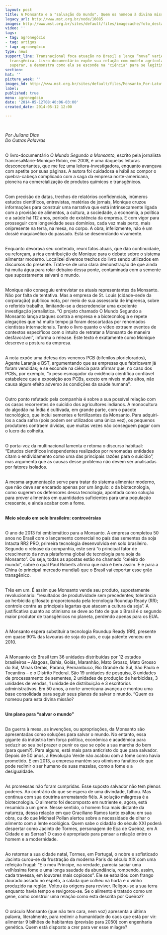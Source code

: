 ```yaml
---
layout: post
title: A Monsanto e a "salvação do mundo". Quem os nomeou à divina missão?
legacy_url: http://www.mst.org.br/node/16085
images: http://www.mst.org.br/sites/default/files/imagecache/foto_destaque/Monsanto_Por-Latuff!.jpg
video: ''
tags:
- tag: agronegócio
- tag: artigos
- tag: agronegócio
type: news
support_line: Transnacional foca atuação no Brasil e lança “nova” variedade de soja
  transgênica. Livro-documentário expõe sua relação com modelo agrícola que é preciso
  superar, e demonstra como ela se esconde na "ciência" para se legitimar.
section: 
hat: ''
picture_week: ''
images_hd: http://www.mst.org.br/sites/default/files/Monsanto_Por-Latuff!.jpg
label: 
published: true
menu: agronegócio
date: '2014-05-12T08:40:06-03:00'
created_date: 2014-05-12 12:00

---
```

<p><em><br></em></p><p><em>Por Juliana Dias<br>Do Outras Palavras</em></p><p><br>O livro-documentário <em>O Mundo Segundo a Monsanto</em>, escrito pela jornalista francesaMarie-Monique Robin, em 2008, é uma daquelas leituras desconcertantes, que me fez uma leitora-investigadora, enquanto avançava com apetite por suas páginas. A autora foi cuidadosa e hábil ao compor o quebra-cabeça complicado com a saga da empresa norte-americana, pioneira na comercialização de produtos químicos e transgênicos.</p><p><br>Com precisão de datas, trechos de relatórios confidenciais, inúmeros estudos científicos, entrevistas, matérias de jornais, Monique cruzou informações para construir uma narrativa que está intrinsecamente ligada com a provisão de alimentos, a cultura, a sociedade, a economia, a política e a saúde há 112 anos, período de existência da empresa. E com vigor para prosseguir com longevidade seus domínios, cada vez mais perto, mais onipresente na terra, na mesa, no corpo. A obra, infelizmente, não é um dossiê maquiavélico do passado. Está se desenrolando vivamente.</p><p><br>Enquanto devorava seu conteúdo, reuni fatos atuais, que dão continuidade, ou reforçam, a rica contribuição de Monique para o debate sobre o sistema alimentar moderno. Localizei diversos trechos do livro sendo utilizados em discursos do presente. Trata-se de uma clara demonstração de que ainda há muita água para rolar debaixo dessa ponte, contaminada com a semente que supostamente salvará o mundo.</p><p><br>Monique não conseguiu entrevistar os atuais representantes da Monsanto. Não por falta de tentativa. Mas a empresa de St. Louis (cidade-sede da corporação) publicou nota, por meio de sua assessoria de imprensa, sobre o referido trabalho, limitando-se a descredenciar uma excelente investigação jornalística. “O projeto chamado O Mundo Segundo a Monsanto lança ataques contra a empresa e a biotecnologia e repete alegações que há muito tempo já foram descartadas por renomados cientistas internacionais. Tanto o livro quanto o vídeo extraem eventos de contextos específicos com o intuito de retratar a Monsanto de maneira desfavorável”, informa o release. Este texto é exatamente como Monique descreve a postura da empresa.</p><p><br>A nota expõe uma defesa dos venenos PCB (bifenilos ploriclorados), Agente Laranja e BST, argumentando que as empresas que fabricavam já foram vendidas; e se esconde na ciência para afirmar que, no caso dos PCBs, por exemplo, “o peso esmagador da evidência científica confiável estabelece que a exposição aos PCBs, exceto em níveis muito altos, não causa algum efeito adverso às condições da saúde humana”.</p><p><br>Outro ponto refutado pela companhia é sobre a sua possível relação com os casos recorrentes de suicídio dos agricultores indianos. A monocultura do algodão na Índia é cultivada, em grande parte, com o pacote tecnológico, que inclui sementes e fertilizantes da Monsanto. Para adquiri-los a cada safra (pois podem ser utilizados uma única vez), os pequenos produtores contraem dívidas, que muitas vezes não conseguem pagar com o lucro da colheita.</p><p><br>O porta-voz da multinacional lamenta e retoma o discurso habitual: “Estudos científicos independentes realizados por renomadas entidades citam o endividamento como uma das principais razões para o suicídio”, mas argumenta que as causas desse problema não devem ser analisadas por fatores isolados.</p><p><br>A mesma argumentação serve para tratar do sistema alimentar moderno, que não deve ser encarado apenas por um ângulo: o da biotecnologia, como sugerem os defensores dessa tecnologia, apontada como solução para prover alimentos em quantidades suficientes para uma população crescente, e ainda acabar com a fome.</p><p><br><strong>Meio século em solo brasileiro: controvérsias</strong></p><p><br>O ano de 2013 foi emblemático para a Monsanto. A empresa completou 50 anos no Brasil com o lançamento comercial no país das sementes da soja Intacta RR2 PRO, primeira tecnologia desenvolvida em solo brasileiro. Segundo o release da companhia, este será “o principal fator de crescimento da nova plataforma global de tecnologia para soja da Monsanto”. Ou seja, todas as apostas estão no chamado “celeiro do mundo”, sobre o qual Paul Roberts afirma que não é bem assim. E é para a China (o principal mercado mundial) que o Brasil vai exportar esse grão transgênico.</p><p><br>Três em um. É assim que Monsanto vende seu produto, supostamente revolucionário: “resultados de produtividade sem precedentes; tolerância ao herbicida glifosato proporcionada pela tecnologia Roundup Ready (RR); controle contra as principais lagartas que atacam a cultura da soja”. A justificativa quanto ao otimismo se deve ao fato de que o Brasil é o segundo maior produtor de transgênicos no planeta, perdendo apenas para os EUA.</p><p><br>A Monsanto espera substituir a tecnologia Roundup Ready (RR), presente em quase 90% das lavouras de soja do país, e cuja patente venceu em 2010.</p><p><br>A Monsanto do Brasil tem 36 unidades distribuídas por 12 estados brasileiros – Alagoas, Bahia, Goiás, Maranhão, Mato Grosso, Mato Grosso do Sul, Minas Gerais, Paraná, Pernambuco, Rio Grande do Sul, São Paulo e Tocantins – e o Distrito Federal. São 19 unidades de pesquisa, 8 unidades de processamento de sementes, 2 unidades de produção de herbicidas, 3 unidades de vendas, 1 unidade de distribuição e 3 escritórios administrativos. Em 50 anos, a norte-americana avançou e montou uma base consolidada para seguir seus planos de salvar o mundo. “Quem os nomeou para esta divina missão?</p><p><br><strong>Um plano para “salvar o mundo”</strong></p><p><br>Da guerra à mesa, as invenções, ou apropriações, da Monsanto são apresentadas como soluções para salvar o mundo. No entanto, essa gigante da indústria tem força política, econômica e acadêmica para seduzir ao seu bel prazer e punir os que se opõe a sua marcha do bem (para quem?). Para alguns, está mais para anticristo do que para salvador. Depois de 50 anos, a Revolução Verde não acabou com a fome como havia prometido. E em 2013, a empresa mantém seu otimismo fanático de que pode redimir o ser humano de suas mazelas, como a fome e a desigualdade.</p><p><br>As promessas não foram cumpridas. Esse suposto salvador não tem plenos poderes. Ao contrário do que se espera de uma divindade, falhou. Mas continua com sua doutrina arrematando fiéis. A solução milagrosa é a biotecnologia. O alimento foi decomposto em nutriente e, agora, está resumido a um gene. Nesse sentido, o homem fica mais distante da natureza, dessa relação em que Graciliano Ramos tanto exaltou em sua obra, ou do que Michael Pollan alertou sobre a necessidade de olhar o alimento com a lente ecológica. Quem sabe o cidadão do século XXI poderá despertar como Jacinto de Tormes, personagem de Eça de Queiroz, em A Cidade e as Serras? O caso é apropriado para pensar a relação entre o homem e a modernidade.</p><p><br>Ao retornar a sua cidade natal, Tormes, em Portugal, o nobre e sofisticado Jacinto curou-se da frustração da moderna Paris do século XIX com uma refeição frugal: “E o meu Príncipe, na verdade, parecia saciar uma velhíssima fome e uma longa saudade da abundância, rompendo, assim, cada travessa, em louvores mais copiosos”. Ele se esbaldou com frango dourado assado no espeto, a salada que colheu na horta e o vinho produzido na região. Voltou às origens para reviver. Religou-se a sua terra enquanto havia tempo e revigorou-se. Se o alimento é tratado como um gene, como construir uma relação como esta descrita por Queiroz?</p><p><br>O oráculo Monsanto (que não tem cara, nem voz) apresenta a última palavra, literalmente, para redimir a humanidade do caos que está por vir: alimentar 9 bilhões de habitantes (previsão para 2050) com engenharia genética. Quem está disposto a crer para ver esse milagre?</p><p>&nbsp;</p><p>&nbsp;</p>
